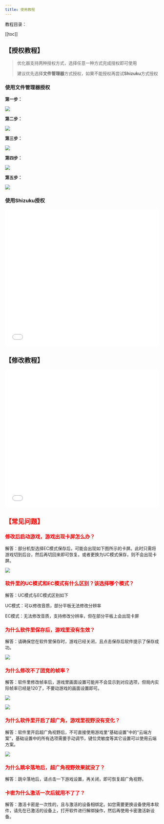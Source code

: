 ```yaml
---
title: 使用教程
---
```

教程目录：

[[toc]]

## 【授权教程】

> 优化器支持两种授权方式，选择任意一种方式完成授权即可使用
>
> 建议优先选择**文件管理器**方式授权，如果不能授权再尝试**Shizuku**方式授权

### 使用文件管理器授权

**第一步：**

![](https://s3.bmp.ovh/imgs/2024/07/28/e72e850251e3f2a3.jpg)

**第二步：**

![](https://s3.bmp.ovh/imgs/2024/07/28/70c45a305625b654.jpg)

**第三步：**

![](https://s3.bmp.ovh/imgs/2024/07/28/9f7bd0c1c9ce1017.jpg)

**第四步：**

![](https://s3.bmp.ovh/imgs/2024/07/28/c0d1af45dbdcf608.jpg)

**第五步：**

![](https://s3.bmp.ovh/imgs/2024/07/28/584f1c1a604f95d1.jpg)

### 使用Shizuku授权

<iframe src="//player.bilibili.com/player.html?bvid=BV1f1421b7Xz&page=1&autoplay=0" scrolling="no" border="0" frameborder="no" framespacing="0" allowfullscreen="true" width="100%" height="450"> </iframe>


## 【修改教程】

<iframe src="//player.bilibili.com/player.html?bvid=BV11upKe6E7A&page=1&autoplay=0" scrolling="no" border="0" frameborder="no" framespacing="0" allowfullscreen="true" width="100%" height="450"> </iframe>


## <font color="red">【常见问题】</font>

### <font color="red">修改后启动游戏，游戏出现卡屏怎么办？</font>

解答：部分机型选择EC模式保存后，可能会出现如下图所示的卡屏。此时只需将游戏切到后台，然后再切回来即可恢复。或者更换为UC模式保存，则不会出现卡屏。

![](https://s3.bmp.ovh/imgs/2024/07/28/afed71b96fc2691f.jpg)

### <font color="red">软件里的UC模式和EC模式有什么区别？该选择哪个模式？</font>

解答：UC模式与EC模式区别如下

UC模式：可以修改音质，部分平板无法修改分辨率

EC模式：无法修改音质，支持修改分辨率，但在部分平板上会出现卡屏

### <font color="red">为什么软件里保存后，游戏里没有生效？</font>

解答：请确保您在软件里保存时，游戏已经关闭，且点击保存后软件提示了保存成功。

![](https://s3.bmp.ovh/imgs/2024/07/28/fca5ed8c0ad868ef.jpg)

### <font color="red">为什么修改不了团竞的帧率？</font>

解答：软件里修改帧率后，游戏里画面设置可能并不会显示到对应选项，但局内实际帧率已经是120了，不要动游戏的画面设置即可。

![](https://s3.bmp.ovh/imgs/2024/07/28/ffc8caa3f72c6317.jpg)

![](https://s3.bmp.ovh/imgs/2024/07/28/f01aa4f8e56381e8.jpg)

### <font color="red">为什么软件里开启了超广角，游戏里视野没有变化？</font>

解答：软件里开启超广角视野后，不可直接使用游戏里“基础设置”中的“云端方案”，基础设置中的所有选项需要手动调节，键位灵敏度等其它设置可以使用云端方案。

![](https://s3.bmp.ovh/imgs/2024/07/28/519c8c093e43eba6.jpg)

### <font color="red">为什么跳伞落地后，超广角视野效果就没了？</font>

解答：跳伞落地后，请点击一下游戏设置，再关闭，即可恢复超广角视野。

### <font color="red">卡密为什么激活一次后就用不了了？</font>

解答：激活卡密是一次性的，且与激活的设备相绑定。如您需要更换设备使用本软件，请先在已激活的设备上，打开软件进行解绑操作，然后再使用卡密激活新设备。
